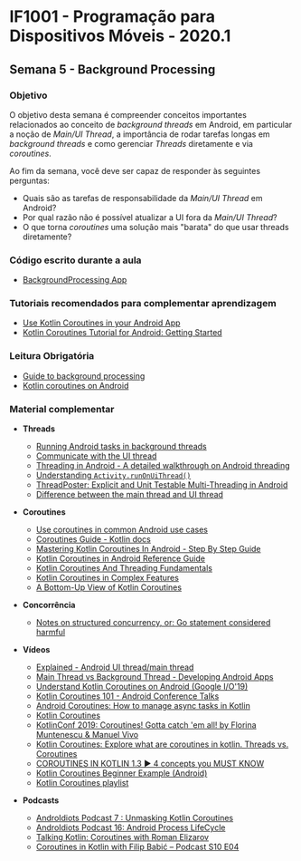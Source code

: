 # IF1001 - Programação para Dispositivos Móveis - 2020.1

## Semana 5 - Background Processing

### Objetivo

O objetivo desta semana é compreender conceitos importantes relacionados ao conceito de *background threads* em Android, em particular a noção de *Main/UI Thread*, a importância de rodar tarefas longas em *background threads* e como gerenciar *Threads* diretamente e via *coroutines*. 

Ao fim da semana, você deve ser capaz de responder às seguintes perguntas: 

- Quais são as tarefas de responsabilidade da *Main/UI Thread* em Android?
- Por qual razão não é possível atualizar a UI fora da *Main/UI Thread*?
- O que torna *coroutines* uma solução mais "barata" do que usar threads diretamente?

### Código escrito durante a aula

- [BackgroundProcessing App](https://github.com/if1001/if1001.github.io/tree/master/2021-02-24/BackgroundProcessing)

### Tutoriais recomendados para complementar aprendizagem

- [Use Kotlin Coroutines in your Android App](https://codelabs.developers.google.com/codelabs/kotlin-coroutines/#0)
- [Kotlin Coroutines Tutorial for Android: Getting Started](https://www.raywenderlich.com/1423941-kotlin-coroutines-tutorial-for-android-getting-started)

### Leitura Obrigatória
- [Guide to background processing](https://developer.android.com/guide/background?hl=en)
- [Kotlin coroutines on Android](https://developer.android.com/kotlin/coroutines)

### Material complementar

- **Threads** 
  - [Running Android tasks in background threads](https://developer.android.com/guide/background/threading?hl=en)
  - [Communicate with the UI thread](https://developer.android.com/training/multiple-threads/communicate-ui)
  - [Threading in Android - A detailed walkthrough on Android threading](https://medium.com/better-programming/threading-in-android-129b8688436a)
  - [Understanding `Activity.runOnUiThread()`](https://medium.com/@yossisegev/understanding-activity-runonuithread-e102d388fe93)
  - [ThreadPoster: Explicit and Unit Testable Multi-Threading in Android](https://www.techyourchance.com/threadposter-explicit-unit-testable-multi-threading-library-for-android/)
  - [Difference between the main thread and UI thread](https://stackoverflow.com/questions/40784584/difference-between-the-main-thread-and-ui-thread)

- **Coroutines** 
  - [Use coroutines in common Android use cases](https://developer.android.com/courses/pathways/android-coroutines)
  - [Coroutines Guide - Kotlin docs](https://kotlinlang.org/docs/reference/coroutines/coroutines-guide.html)
  - [Mastering Kotlin Coroutines In Android - Step By Step Guide](https://blog.mindorks.com/mastering-kotlin-coroutines-in-android-step-by-step-guide)
  - [Kotlin Coroutines in Android Reference Guide](https://www.techyourchance.com/kotlin-coroutines-android-reference-guide/)
  - [Kotlin Coroutines And Threading Fundamentals](https://proandroiddev.com/kotlin-coroutines-and-threading-fundamentals-9fd0130437ae)
  - [Kotlin Coroutines in Complex Features](https://www.techyourchance.com/kotlin-coroutines-in-complex-scenarios/)
  - [A Bottom-Up View of Kotlin Coroutines](https://www.infoq.com/articles/kotlin-coroutines-bottom-up/)

- **Concorrência**
  - [Notes on structured concurrency, or: Go statement considered harmful](https://vorpus.org/blog/notes-on-structured-concurrency-or-go-statement-considered-harmful/)

- **Vídeos**
  - [Explained - Android UI thread/main thread](https://www.youtube.com/watch?v=kpFwxJFYnOo)
  - [Main Thread vs Background Thread - Developing Android Apps](https://www.youtube.com/watch?v=FWwMA-sdOgk)
  - [Understand Kotlin Coroutines on Android (Google I/O'19)](https://www.youtube.com/watch?v=BOHK_w09pVA)
  - [Kotlin Coroutines 101 - Android Conference Talks](https://www.youtube.com/watch?v=ZTDXo0-SKuU)
  - [Android Coroutines: How to manage async tasks in Kotlin](https://www.youtube.com/watch?v=6manrgTPzyA)
  - [Kotlin Coroutines](https://www.youtube.com/watch?v=BXwuYykIxbk)
  - [KotlinConf 2019: Coroutines! Gotta catch 'em all! by Florina Muntenescu & Manuel Vivo](https://www.youtube.com/watch?v=w0kfnydnFWI)
  - [Kotlin Coroutines: Explore what are coroutines in kotlin. Threads vs. Coroutines](https://www.youtube.com/watch?v=C38lG2wraoo)
  - [COROUTINES IN KOTLIN 1.3 ► 4 concepts you MUST KNOW](https://www.youtube.com/watch?v=fHG1mepeOCI&feature=emb_title)
  - [Kotlin Coroutines Beginner Example (Android)](https://www.youtube.com/watch?v=F63mhZk-1-Y)
  - [Kotlin Coroutines playlist](https://www.youtube.com/playlist?list=PLQkwcJG4YTCQcFEPuYGuv54nYai_lwil_)
  
- **Podcasts**
  - [AndroIdiots Podcast 7 : Unmasking Kotlin Coroutines](https://medium.com/androidiots/androidiots-podscast-7-unmasking-kotlin-coroutines-ce2711269d3b)
  - [AndroIdiots Podcast 16: Android Process LifeCycle](https://medium.com/androidiots/androidiots-podcast-16-android-process-lifecycle-5cdba10fa431)
  - [Talking Kotlin: Coroutines with Roman Elizarov](https://talkingkotlin.com/coroutines-with-roman-elizarov/)
  - [Coroutines in Kotlin with Filip Babić – Podcast S10 E04](https://www.raywenderlich.com/9837139-coroutines-in-kotlin-with-filip-babic-podcast-s10-e04)